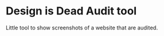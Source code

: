Design is Dead Audit tool
=========

Little tool to show screenshots of a website that are audited.
